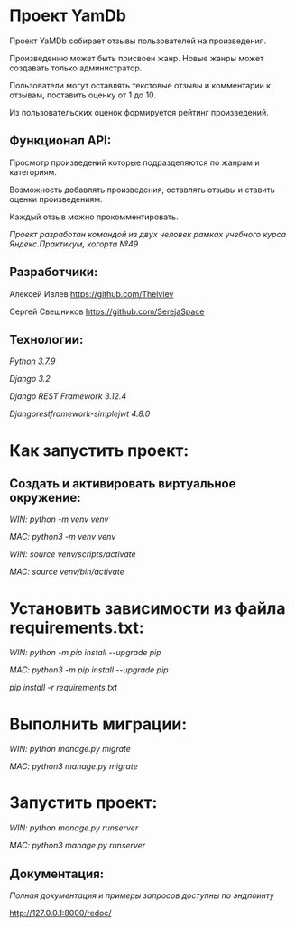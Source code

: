 # Проект YamDb

Проект YaMDb собирает отзывы пользователей на произведения.

Произведению может быть присвоен жанр. Новые жанры может создавать только администратор.

Пользователи могут оставлять текстовые отзывы и комментарии к отзывам,
поставить оценку от 1 до 10.

Из пользовательских оценок формируется рейтинг произведений.

## Функционал API:

Просмотр произведений которые подразделяются по жанрам и категориям.

Возможность добавлять произведения, оставлять отзывы и ставить оценки произведениям.

Каждый отзыв можно прокомментировать.

*Проект разработан командой из двух человек рамках учебного курса Яндекс.Практикум, когорта №49*

## Разработчики:

Алексей Ивлев https://github.com/Theivlev

Сергей Свешников https://github.com/SerejaSpace

## Технологии:

*Python 3.7.9*

*Django 3.2*

*Django REST Framework 3.12.4*

*Djangorestframework-simplejwt 4.8.0*

# Как запустить проект:

## Cоздать и активировать виртуальное окружение:

*WIN: python -m venv venv*

*MAC: python3 -m venv venv*

*WIN: source venv/scripts/activate*

*MAC: source venv/bin/activate*

# Установить зависимости из файла requirements.txt:

*WIN: python -m pip install --upgrade pip*

*MAC: python3 -m pip install --upgrade pip*

*pip install -r requirements.txt*

# Выполнить миграции:

*WIN: python manage.py migrate*

*MAC: python3 manage.py migrate*

# Запустить проект:

*WIN: python manage.py runserver*

*MAC: python3 manage.py runserver*

## Документация:
*Полная документация и примеры запросов доступны по эндпоинту*

http://127.0.0.1:8000/redoc/
